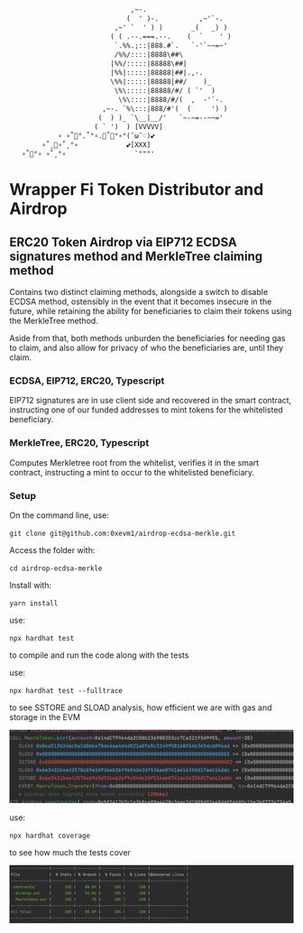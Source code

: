 
                                  ,~-.
                                 (  ' )-.          ,~'`-.
                              ,~' `  ' ) )       _(   _) )
                             ( ( .--.===.--.    (  `    ' )
                              `.%%.;::|888.#`.   `-'`~~=~'
                              /%%/::::|8888\##\
                             |%%/:::::|88888\##|
                             |%%|:::::|88888|##|.,-.
                             \%%|:::::|88888|##/    )_
                              \%\:::::|88888/#/ ( `'  )
                               \%\::::|8888/#/(  ,  -'`-.
                           ,~-. `%\:::|888/#'(  (     ') )
                          (  ) )_ `\__|__/'   `~-~=--~~='
                         ( ` ')  ) [VVVVV]
                ∘ ∘˚🍬°.˚°∘.🍬˚🍬°∘°(˘ω˘♡)💕
            ∘˚˳🍬∘˚˳°∘            💕[XXX]
       ∘˚🍬°∘ ∘˚˳°∘                 `"""'  

# Wrapper Fi Token Distributor and Airdrop

## ERC20 Token Airdrop via EIP712 ECDSA signatures method and MerkleTree claiming method



Contains two distinct claiming methods, alongside a switch to disable ECDSA method, ostensibly in the event that it becomes insecure in the future, 
while retaining the ability for beneficiaries to claim their tokens using the MerkleTree method.

Aside from that, both methods unburden the beneficiaries for needing gas to claim, 
and also allow for privacy of who the beneficiaries are, until they claim.

### ECDSA, EIP712, ERC20, Typescript
EIP712 signatures are in use client side and recovered in the smart contract, instructing one of our
funded addresses to mint tokens for the whitelisted beneficiary.

### MerkleTree, ERC20, Typescript
Computes Merkletree root from the whitelist, verifies it in the smart contract, instructing a mint to occur to the
whitelisted beneficiary.



### Setup

On the command line, use:

`git clone git@github.com:0xevm1/airdrop-ecdsa-merkle.git`

Access the folder with: 

`cd airdrop-ecdsa-merkle`

Install with:

`yarn install`

use:

`npx hardhat test`

to compile and run the code along with the tests

use:

`npx hardhat test --fulltrace`

to see SSTORE and SLOAD analysis, how efficient we are with gas and storage in the EVM

![Raw operation trace in EVM](https://github.com/0xevm1/airdrop-ecdsa-merkle/blob/main/airdrop-evm.png)

use: 

`npx hardhat coverage`

to see how much the tests cover

![Code Coverage](https://github.com/0xevm1/airdrop-ecdsa-merkle/blob/main/airdrop-coverage.png)
